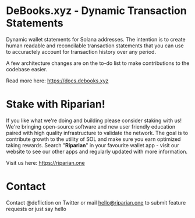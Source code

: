 # DeBooks.xyz - Dynamic Transaction Statements

Dynamic wallet statements for Solana addresses. The intention is to create human readable and reconcilable transaction statements that you can use to accuractely account for transaction history over any period.

A few architecture changes are on the to-do list to make contributions to the codebase easier. 

Read more here: https://docs.debooks.xyz

# Stake with Riparian!

If you like what we're doing and building please consider staking with us! We're bringing open-source software and new user friendly education paired with  high quality infrastructure to validate the network. The goal is to contribute growth to the utility of SOL and make sure you earn optimized taking rewards. Search "**Riparian**" in your favourite wallet app - visit our website to see our other apps and regularly updated with more information.

Visit us here: https://riparian.one

# Contact
Contact @defliction on Twitter or mail hello@riparian.one to submit feature requests or just say hello
